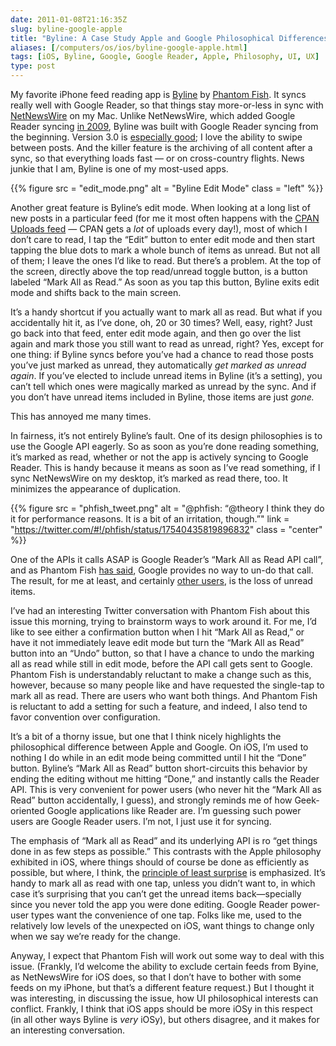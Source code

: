 ```yaml
--- 
date: 2011-01-08T21:16:35Z
slug: byline-google-apple
title: "Byline: A Case Study Apple and Google Philosophical Differences"
aliases: [/computers/os/ios/byline-google-apple.html]
tags: [iOS, Byline, Google, Google Reader, Apple, Philosophy, UI, UX]
type: post
---
```


My favorite iPhone feed reading app is [Byline] by [Phantom Fish]. It syncs
really well with Google Reader, so that things stay more-or-less in sync with
[NetNewsWire] on my Mac. Unlike NetNewsWire, which added Google Reader syncing
[in 2009], Byline was built with Google Reader syncing from the beginning.
Version 3.0 is [especially good]; I love the ability to swipe between posts. And
the killer feature is the archiving of all content after a sync, so that
everything loads fast — or on cross-country flights. News junkie that I am,
Byline is one of my most-used apps.

{{% figure
   src   = "edit_mode.png"
   alt   = "Byline Edit Mode"
   class = "left"
%}}

Another great feature is Byline’s edit mode. When looking at a long list of new
posts in a particular feed (for me it most often happens with the [CPAN Uploads
feed] — CPAN gets a *lot* of uploads every day!), most of which I don’t care to
read, I tap the “Edit” button to enter edit mode and then start tapping the blue
dots to mark a whole bunch of items as unread. But not all of them; I leave the
ones I’d like to read. But there’s a problem. At the top of the screen, directly
above the top read/unread toggle button, is a button labeled “Mark All as Read.”
As soon as you tap this button, Byline exits edit mode and shifts back to the
main screen.

It’s a handy shortcut if you actually want to mark all as read. But what if you
accidentally hit it, as I’ve done, oh, 20 or 30 times? Well, easy, right? Just
go back into that feed, enter edit mode again, and then go over the list again
and mark those you still want to read as unread, right? Yes, except for one
thing: if Byline syncs before you’ve had a chance to read those posts you’ve
just marked as unread, they automatically *get marked as unread again*. If
you’ve elected to include unread items in Byline (it’s a setting), you can’t
tell which ones were magically marked as unread by the sync. And if you don’t
have unread items included in Byline, those items are just *gone.*

This has annoyed me many times.

In fairness, it’s not entirely Byline’s fault. One of its design philosophies is
to use the Google API eagerly. So as soon as you’re done reading something, it’s
marked as read, whether or not the app is actively syncing to Google Reader.
This is handy because it means as soon as I’ve read something, if I sync
NetNewsWire on my desktop, it’s marked as read there, too. It minimizes the
appearance of duplication.

{{% figure
   src   = "phfish_tweet.png"
   alt   = "@phfish: “@theory I think they do it for performance reasons. It is a bit of an irritation, though.”"
   link  = "https://twitter.com/#!/phfish/status/17540435819896832"
   class = "center"
%}}

One of the APIs it calls ASAP is Google Reader’s “Mark All as Read API call”,
and as Phantom Fish [has said], Google provides no way to un-do that call. The
result, for me at least, and certainly [other users], is the loss of unread
items.

I’ve had an interesting Twitter conversation with Phantom Fish about this issue
this morning, trying to brainstorm ways to work around it. For me, I’d like to
see either a confirmation button when I hit “Mark All as Read,” or have it not
immediately leave edit mode but turn the “Mark All as Read” button into an
“Undo” button, so that I have a chance to undo the marking all as read while
still in edit mode, before the API call gets sent to Google. Phantom Fish is
understandably reluctant to make a change such as this, however, because so many
people like and have requested the single-tap to mark all as read. There are
users who want both things. And Phantom Fish is reluctant to add a setting for
such a feature, and indeed, I also tend to favor convention over configuration.

It’s a bit of a thorny issue, but one that I think nicely highlights the
philosophical difference between Apple and Google. On iOS, I’m used to nothing I
do while in an edit mode being committed until I hit the “Done” button. Byline’s
“Mark All as Read” button short-circuits this behavior by ending the editing
without me hitting “Done,” and instantly calls the Reader API. This is very
convenient for power users (who never hit the “Mark All as Read” button
accidentally, I guess), and strongly reminds me of how Geek-oriented Google
applications like Reader are. I’m guessing such power users are Google Reader
users. I’m not, I just use it for syncing.

The emphasis of “Mark all as Read” and its underlying API is ro “get things done
in as few steps as possible.” This contrasts with the Apple philosophy exhibited
in iOS, where things should of course be done as efficiently as possible, but
where, I think, the [principle of least surprise] is emphasized. It’s handy to
mark all as read with one tap, unless you didn’t want to, in which case it’s
surprising that you can’t get the unread items back—specially since you never
told the app you were done editing. Google Reader power-user types want the
convenience of one tap. Folks like me, used to the relatively low levels of the
unexpected on iOS, want things to change only when we say we’re ready for the
change.

Anyway, I expect that Phantom Fish will work out some way to deal with this
issue. (Frankly, I’d welcome the ability to exclude certain feeds from Byine, as
NetNewsWire for iOS does, so that I don’t have to bother with some feeds on my
iPhone, but that’s a different feature request.) But I thought it was
interesting, in discussing the issue, how UI philosophical interests can
conflict. Frankly, I think that iOS apps should be more iOSy in this respect (in
all other ways Byline is *very* iOSy), but others disagree, and it makes for an
interesting conversation.

  [Byline]: http://www.phantomfish.com/byline.html
    "Phantom Fish - Byline - Google Reader on the go."
  [Phantom Fish]: http://www.phantomfish.com/
  [NetNewsWire]: http://netnewswireapp.com/mac/
  [in 2009]: http://www.macworld.com/article/142009/2009/07/netnewswire_32_beta_arrives_with_google_reader_syncing.html
    "Macworld: “NetNewsWire 3.2 beta arrives with Google Reader syncing”"
  [especially good]: http://www.macworld.com/appguide/app.html?id=87018
  [CPAN Uploads feed]: http://search.cpan.org/uploads.rdf
  [has said]: https://twitter.com/#!/phfish/status/17147289806045184
  [other users]: https://twitter.com/#!/flynjets/status/17112345658527744
    "@flynjets: ”@phfish Bug: Mark all as read, then edit - mark item as unread, then sync. Unread items disappear every time.”"
  [principle of least surprise]: https://en.wikipedia.org/wiki/Principle_of_least_astonishment
